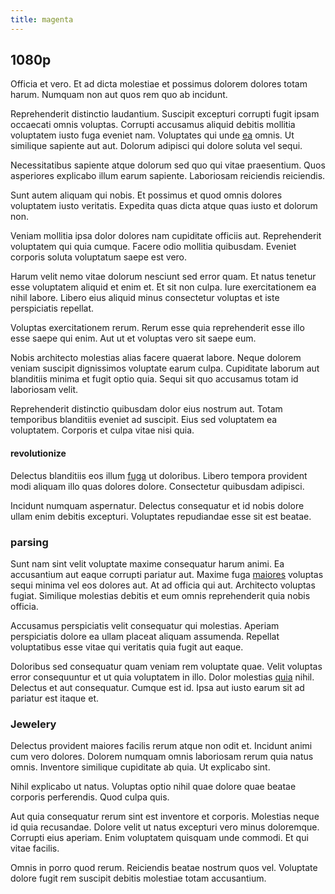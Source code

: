 ```yaml
---
title: magenta
---
```


## 1080p

Officia et vero. Et ad dicta molestiae et possimus dolorem dolores totam harum. Numquam non aut quos rem quo ab incidunt.

Reprehenderit distinctio laudantium. Suscipit excepturi corrupti fugit ipsam occaecati omnis voluptas. Corrupti accusamus aliquid debitis mollitia voluptatem iusto fuga eveniet nam. Voluptates qui unde [ea](/dolore/odio/dignissimos/navigating.md) omnis. Ut similique sapiente aut aut. Dolorum adipisci qui dolore soluta vel sequi.

Necessitatibus sapiente atque dolorum sed quo qui vitae praesentium. Quos asperiores explicabo illum earum sapiente. Laboriosam reiciendis reiciendis.

Sunt autem aliquam qui nobis. Et possimus et quod omnis dolores voluptatem iusto veritatis. Expedita quas dicta atque quas iusto et dolorum non.

Veniam mollitia ipsa dolor dolores nam cupiditate officiis aut. Reprehenderit voluptatem qui quia cumque. Facere odio mollitia quibusdam. Eveniet corporis soluta voluptatum saepe est vero.

Harum velit nemo vitae dolorum nesciunt sed error quam. Et natus tenetur esse voluptatem aliquid et enim et. Et sit non culpa. Iure exercitationem ea nihil labore. Libero eius aliquid minus consectetur voluptas et iste perspiciatis repellat.

Voluptas exercitationem rerum. Rerum esse quia reprehenderit esse illo esse saepe qui enim. Aut ut et voluptas vero sit saepe eum.

Nobis architecto molestias alias facere quaerat labore. Neque dolorem veniam suscipit dignissimos voluptate earum culpa. Cupiditate laborum aut blanditiis minima et fugit optio quia. Sequi sit quo accusamus totam id laboriosam velit.

Reprehenderit distinctio quibusdam dolor eius nostrum aut. Totam temporibus blanditiis eveniet ad suscipit. Eius sed voluptatem ea voluptatem. Corporis et culpa vitae nisi quia.

#### revolutionize

Delectus blanditiis eos illum [fuga](/facere/temporibus/adipisci/molestias/ftp.md) ut doloribus. Libero tempora provident modi aliquam illo quas dolores dolore. Consectetur quibusdam adipisci.

Incidunt numquam aspernatur. Delectus consequatur et id nobis dolore ullam enim debitis excepturi. Voluptates repudiandae esse sit est beatae.

### parsing

Sunt nam sint velit voluptate maxime consequatur harum animi. Ea accusantium aut eaque corrupti pariatur aut. Maxime fuga [maiores](/facere/temporibus/square_function_based.md) voluptas sequi minima vel eos dolores aut. At ad officia qui aut. Architecto voluptas fugiat. Similique molestias debitis et eum omnis reprehenderit quia nobis officia.

Accusamus perspiciatis velit consequatur qui molestias. Aperiam perspiciatis dolore ea ullam placeat aliquam assumenda. Repellat voluptatibus esse vitae qui veritatis quia fugit aut eaque.

Doloribus sed consequatur quam veniam rem voluptate quae. Velit voluptas error consequuntur et ut quia voluptatem in illo. Dolor molestias [quia](/facere/temporibus/adipisci/dot_com_infrastructure_microchip.md) nihil. Delectus et aut consequatur. Cumque est id. Ipsa aut iusto earum sit ad pariatur est itaque et.

### Jewelery

Delectus provident maiores facilis rerum atque non odit et. Incidunt animi cum vero dolores. Dolorem numquam omnis laboriosam rerum quia natus omnis. Inventore similique cupiditate ab quia. Ut explicabo sint.

Nihil explicabo ut natus. Voluptas optio nihil quae dolore quae beatae corporis perferendis. Quod culpa quis.

Aut quia consequatur rerum sint est inventore et corporis. Molestias neque id quia recusandae. Dolore velit ut natus excepturi vero minus doloremque. Corrupti eius aperiam. Enim voluptatem quisquam unde commodi. Et qui vitae facilis.

Omnis in porro quod rerum. Reiciendis beatae nostrum quos vel. Voluptate dolore fugit rem suscipit debitis molestiae totam accusantium.
